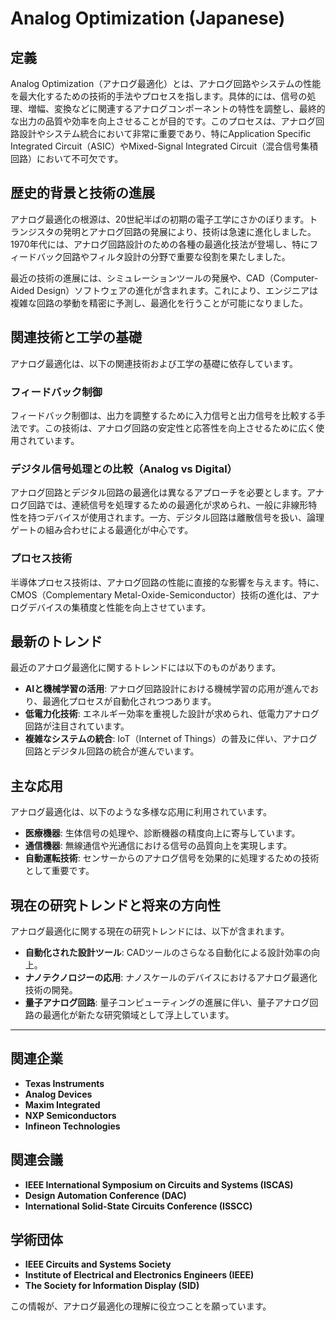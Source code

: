 # Analog Optimization (Japanese)

## 定義

Analog Optimization（アナログ最適化）とは、アナログ回路やシステムの性能を最大化するための技術的手法やプロセスを指します。具体的には、信号の処理、増幅、変換などに関連するアナログコンポーネントの特性を調整し、最終的な出力の品質や効率を向上させることが目的です。このプロセスは、アナログ回路設計やシステム統合において非常に重要であり、特にApplication Specific Integrated Circuit（ASIC）やMixed-Signal Integrated Circuit（混合信号集積回路）において不可欠です。

## 歴史的背景と技術の進展

アナログ最適化の根源は、20世紀半ばの初期の電子工学にさかのぼります。トランジスタの発明とアナログ回路の発展により、技術は急速に進化しました。1970年代には、アナログ回路設計のための各種の最適化技法が登場し、特にフィードバック回路やフィルタ設計の分野で重要な役割を果たしました。

最近の技術の進展には、シミュレーションツールの発展や、CAD（Computer-Aided Design）ソフトウェアの進化が含まれます。これにより、エンジニアは複雑な回路の挙動を精密に予測し、最適化を行うことが可能になりました。

## 関連技術と工学の基礎

アナログ最適化は、以下の関連技術および工学の基礎に依存しています。

### フィードバック制御

フィードバック制御は、出力を調整するために入力信号と出力信号を比較する手法です。この技術は、アナログ回路の安定性と応答性を向上させるために広く使用されています。

### デジタル信号処理との比較（Analog vs Digital）

アナログ回路とデジタル回路の最適化は異なるアプローチを必要とします。アナログ回路では、連続信号を処理するための最適化が求められ、一般に非線形特性を持つデバイスが使用されます。一方、デジタル回路は離散信号を扱い、論理ゲートの組み合わせによる最適化が中心です。

### プロセス技術

半導体プロセス技術は、アナログ回路の性能に直接的な影響を与えます。特に、CMOS（Complementary Metal-Oxide-Semiconductor）技術の進化は、アナログデバイスの集積度と性能を向上させています。

## 最新のトレンド

最近のアナログ最適化に関するトレンドには以下のものがあります。

- **AIと機械学習の活用**: アナログ回路設計における機械学習の応用が進んでおり、最適化プロセスが自動化されつつあります。
- **低電力化技術**: エネルギー効率を重視した設計が求められ、低電力アナログ回路が注目されています。
- **複雑なシステムの統合**: IoT（Internet of Things）の普及に伴い、アナログ回路とデジタル回路の統合が進んでいます。

## 主な応用

アナログ最適化は、以下のような多様な応用に利用されています。

- **医療機器**: 生体信号の処理や、診断機器の精度向上に寄与しています。
- **通信機器**: 無線通信や光通信における信号の品質向上を実現します。
- **自動運転技術**: センサーからのアナログ信号を効果的に処理するための技術として重要です。

## 現在の研究トレンドと将来の方向性

アナログ最適化に関する現在の研究トレンドには、以下が含まれます。

- **自動化された設計ツール**: CADツールのさらなる自動化による設計効率の向上。
- **ナノテクノロジーの応用**: ナノスケールのデバイスにおけるアナログ最適化技術の開発。
- **量子アナログ回路**: 量子コンピューティングの進展に伴い、量子アナログ回路の最適化が新たな研究領域として浮上しています。

---

## 関連企業

- **Texas Instruments**
- **Analog Devices**
- **Maxim Integrated**
- **NXP Semiconductors**
- **Infineon Technologies**

## 関連会議

- **IEEE International Symposium on Circuits and Systems (ISCAS)**
- **Design Automation Conference (DAC)**
- **International Solid-State Circuits Conference (ISSCC)**

## 学術団体

- **IEEE Circuits and Systems Society**
- **Institute of Electrical and Electronics Engineers (IEEE)**
- **The Society for Information Display (SID)**

この情報が、アナログ最適化の理解に役立つことを願っています。